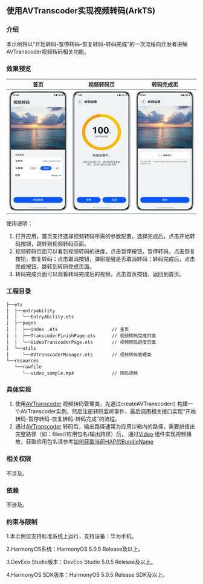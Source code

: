 ## 使用AVTranscoder实现视频转码(ArkTS)

### 介绍

本示例将以“开始转码-暂停转码-恢复转码-转码完成”的一次流程向开发者讲解AVTranscoder视频转码相关功能。

### 效果预览

| 首页                                                      | 视频转码页                                                            | 转码完成页                                                           |
|---------------------------------------------------------|------------------------------------------------------------------|-----------------------------------------------------------------|
| <img src="./screenshots/devices/home.png" width="300"/> | <img src="./screenshots/devices/transcodering.png" width="300"/> | <img src="./screenshots/devices/transcodered.png" width="300"/> |

使用说明：
1. 打开应用，首页支持选择视频转码所需的参数配置，选择完成后，点击开始转码按钮，跳转到视频转码页面。
2. 视频转码页面可以看到视频转码的进度，点击暂停按钮，暂停转码，点击恢复按钮，恢复转码；点击取消按钮，弹窗提醒是否取消转码；转码完成后，点击完成按钮，跳转到转码完成页面。
3. 转码完成页面可以观看转码完成后的视频，点击首页按钮，返回到首页。

### 工程目录


```
├──ets
│  ├──entryability
│  │  └──EntryAbility.ets
│  ├──pages
│  │  ├──index .ets                    // 主页
│  │  ├──TranscoderFinishPage.ets      // 视频转码完成页面
│  │  └──VideoTranscoderPage.ets       // 视频转码进度页面
│  └──utils
│     └──AVTranscoderManager.ets       // 视频转码管理类
└──resources
   └──rawfile
      └──video_sample.mp4              // 转码视频
```

### 具体实现

1. 使用[AVTranscoder](https://developer.huawei.com/consumer/cn/doc/harmonyos-references/arkts-apis-media-avtranscoder)
视频转码管理类，先通过createAVTranscoder()
构建一个AVTranscoder实例，然后注册转码监听事件，最后调用相关接口实现“开始转码-暂停转码-恢复转码-转码完成”的流程。
2. 通过[AVTranscoder](https://developer.huawei.com/consumer/cn/doc/harmonyos-references/arkts-apis-media-avtranscoder)
转码后，输出路径通常为应用沙箱内的路径，需要拼接出完整路径（如：files//应用包名/输出路径）后，
通过[Video](https://developer.huawei.com/consumer/cn/doc/harmonyos-references/ts-media-components-video)
组件实现视频播放，获取应用包名请参考[如何获取当前HAP的BundleName](https://developer.huawei.com/consumer/cn/doc/harmonyos-faqs/faqs-package-structure-26)

### 相关权限

不涉及。

### 依赖

不涉及。

### 约束与限制

1.本示例仅支持标准系统上运行，支持设备：华为手机。

2.HarmonyOS系统：HarmonyOS 5.0.5 Release及以上。

3.DevEco Studio版本：DevEco Studio 5.0.5 Release及以上。

4.HarmonyOS SDK版本：HarmonyOS 5.0.5 Release SDK及以上。


